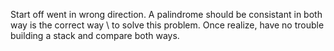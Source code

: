 Start off went in wrong direction. A palindrome should be consistant in both way is the correct way \ to solve this problem. Once realize, have no trouble building a stack and compare both ways.
